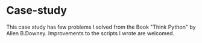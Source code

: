 # Case-study
This case study has few problems I solved from the Book "Think Python" by Allen B.Downey.
Improvements to the scripts I wrote are welcomed.
